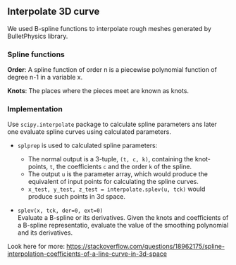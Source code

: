 ## Interpolate 3D curve
We used B-spline functions to interpolate rough meshes generated by BulletPhysics library.

### Spline functions
**Order**: A spline function of order n is a piecewise polynomial function of degree n-1 in a variable x.

**Knots**: The places where the pieces meet are known as knots.

### Implementation

Use `scipy.interpolate` package to calculate spline parameters ans later one evaluate spline curves using calculated parameters.

- `splprep` is used to calculated spline parameters:

    - The normal output is a 3-tuple, `(t, c, k)`, containing the knot-points, `t`, the coefficients `c` and the order `k` of the spline.
    - The output `u` is the parameter array, which would produce the equivalent of input points for calculating the spline curves.
    - `x_test, y_test, z_test = interpolate.splev(u, tck)` would produce such points in 3d space.

- `splev(x, tck, der=0, ext=0)` <br> Evaluate a B-spline or its derivatives. Given the knots and coefficients of a B-spline representatio, evaluate the value of the smoothing polynomial and its derivatives.

Look here for more: https://stackoverflow.com/questions/18962175/spline-interpolation-coefficients-of-a-line-curve-in-3d-space